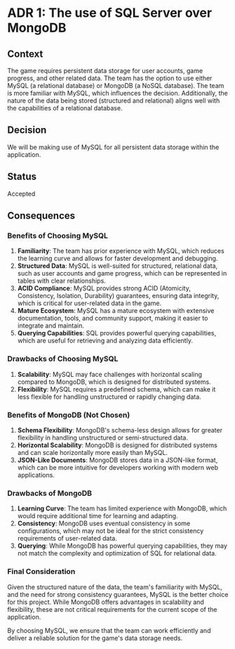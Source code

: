 # ADR 1: The use of SQL Server over MongoDB

## Context
The game requires persistent data storage for user accounts, game progress, and other related data. The team has the option to use either MySQL (a relational database) or MongoDB (a NoSQL database). The team is more familiar with MySQL, which influences the decision. Additionally, the nature of the data being stored (structured and relational) aligns well with the capabilities of a relational database.

## Decision
We will be making use of MySQL for all persistent data storage within the application.

## Status
Accepted

## Consequences
### Benefits of Choosing MySQL
1. **Familiarity**: The team has prior experience with MySQL, which reduces the learning curve and allows for faster development and debugging.
2. **Structured Data**: MySQL is well-suited for structured, relational data, such as user accounts and game progress, which can be represented in tables with clear relationships.
3. **ACID Compliance**: MySQL provides strong ACID (Atomicity, Consistency, Isolation, Durability) guarantees, ensuring data integrity, which is critical for user-related data in the game.
4. **Mature Ecosystem**: MySQL has a mature ecosystem with extensive documentation, tools, and community support, making it easier to integrate and maintain.
5. **Querying Capabilities**: SQL provides powerful querying capabilities, which are useful for retrieving and analyzing data efficiently. 

### Drawbacks of Choosing MySQL
1. **Scalability**: MySQL may face challenges with horizontal scaling compared to MongoDB, which is designed for distributed systems.
2. **Flexibility**: MySQL requires a predefined schema, which can make it less flexible for handling unstructured or rapidly changing data.

### Benefits of MongoDB (Not Chosen)
1. **Schema Flexibility**: MongoDB's schema-less design allows for greater flexibility in handling unstructured or semi-structured data.
2. **Horizontal Scalability**: MongoDB is designed for distributed systems and can scale horizontally more easily than MySQL.
3. **JSON-Like Documents**: MongoDB stores data in a JSON-like format, which can be more intuitive for developers working with modern web applications.

### Drawbacks of MongoDB
1. **Learning Curve**: The team has limited experience with MongoDB, which would require additional time for learning and adapting.
2. **Consistency**: MongoDB uses eventual consistency in some configurations, which may not be ideal for the strict consistency requirements of user-related data.
3. **Querying**: While MongoDB has powerful querying capabilities, they may not match the complexity and optimization of SQL for relational data.

### Final Consideration
Given the structured nature of the data, the team's familiarity with MySQL, and the need for strong consistency guarantees, MySQL is the better choice for this project. While MongoDB offers advantages in scalability and flexibility, these are not critical requirements for the current scope of the application.

By choosing MySQL, we ensure that the team can work efficiently and deliver a reliable solution for the game's data storage needs.